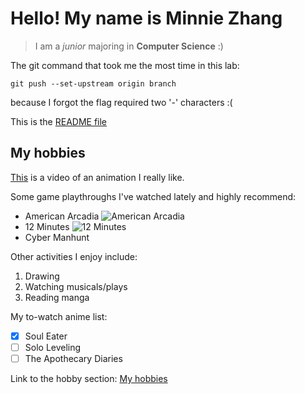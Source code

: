 # Hello! My name is Minnie Zhang
> I am a *junior* majoring in **Computer Science** :)

The git command that took me the most time in this lab:
```
git push --set-upstream origin branch
```
because I forgot the flag required two '-' characters :(

This is the [README file](README.md)

## My hobbies

[This](https://www.youtube.com/watch?v=jKh-DP89FPY&list=PLdhF_0MdyhADpRkQQmy9gWAIfdgfgWrWG&index=2) is a video of an animation I really like.

Some game playthroughs I've watched lately and highly recommend:
- American Arcadia
  ![American Arcadia](https://images.squarespace-cdn.com/content/v1/61b2d89c649abb09723b81b1/e8acea28-1b76-4df9-a80f-3b8413c05f31/AA-KEY-ART.png)
- 12 Minutes
  ![12 Minutes](https://upload.wikimedia.org/wikipedia/en/d/d0/Twelve_minutes_cover.png)
- Cyber Manhunt

Other activities I enjoy include:
1. Drawing
2. Watching musicals/plays
3. Reading manga

My to-watch anime list:
- [x] Soul Eater
- [ ] Solo Leveling
- [ ] The Apothecary Diaries

Link to the hobby section: [My hobbies](#my-hobbies)


